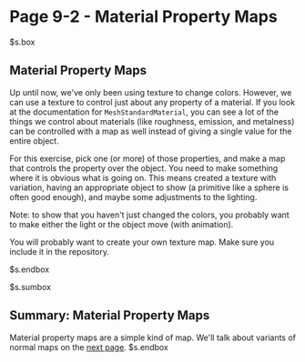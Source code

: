 # Page 9-2 - Material Property Maps

$s.box
## Material Property Maps

Up until now, we've only been using texture to change colors. However, we can use a texture to control just about any property of a material. If you look at the documentation for `MeshStandardMaterial`, you can see a lot of the things we control about materials (like roughness, emission, and metalness) can be controlled with a map as well instead of giving a single value for the entire object.

For this exercise, pick one (or more) of those properties, and make a map that controls the property over the object. You need to make something where it is obvious what is going on. This means created a texture with variation, having an appropriate object to show (a primitive like a sphere is often good enough), and maybe some adjustments to the lighting.

Note: to show that you haven't just changed the colors, you probably want to make either the light or the object move (with animation).

You will probably want to create your own texture map. Make sure you include it in the repository.

$s.endbox

$s.sumbox
## Summary: Material Property Maps

Material property maps are a simple kind of map. We'll talk about variants of normal maps on the [next page](3-normal.html).
$s.endbox

<script src="THREE/three.js"></script>
<script src="THREE/OrbitControls.js"></script>
<script src="2-materials.js" type="module"></script>  
